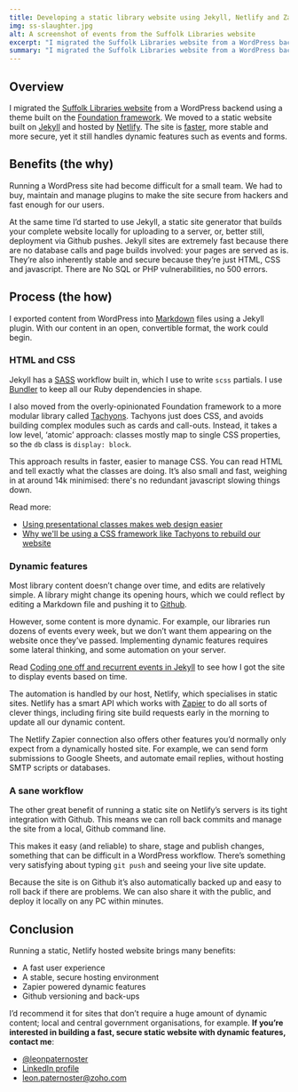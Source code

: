 ```yaml
---
title: Developing a static library website using Jekyll, Netlify and Zapier
img: ss-slaughter.jpg
alt: A screenshot of events from the Suffolk Libraries website
excerpt: "I migrated the Suffolk Libraries website from a WordPress backend using a theme built on the Foundation framework. We moved to a static website built on Jekyll and hosted by Netlify. The site is faster, more stable and more secure, yet it still handles dynamic features such as events and forms."
summary: "I migrated the Suffolk Libraries website from a WordPress backend using a theme built on the Foundation framework. We moved to a static website built on Jekyll and hosted by Netlify. The site is faster, more stable and more secure, yet it still handles dynamic features such as events and forms."
---
```


## Overview

I migrated the [Suffolk Libraries website](https://www.suffolklibraries.co.uk) from a WordPress backend using a theme built on the [Foundation framework](http://foundation.zurb.com/). We moved to a static website built on [Jekyll](https://jekyllrb.com) and hosted by [Netlify](https://www.netlify.com). The site is [faster](https://tools.pingdom.com/#!/bKE8SD/https://www.suffolklibraries.co.uk/), more stable and more secure, yet it still handles dynamic features such as events and forms.

## Benefits (the why)

Running a WordPress site had become difficult for a small team. We had to buy, maintain and manage plugins to make the site secure from hackers and fast enough for our users.

At the same time I’d started to use Jekyll, a static site generator that builds your complete website locally for uploading to a server, or, better still, deployment via Github pushes. Jekyll sites are extremely fast because there are no database calls and page builds involved: your pages are served as is. They’re also inherently stable and secure because they’re just HTML, CSS and javascript. There are No SQL or PHP vulnerabilities, no 500 errors.

## Process (the how)

I exported content from WordPress into [Markdown](https://en.wikipedia.org/wiki/Markdown) files using a Jekyll plugin. With our content in an open, convertible format, the work could begin.

### HTML and CSS

Jekyll has a [SASS](http://sass-lang.com/) workflow built in, which I use to write `scss` partials. I use [Bundler](http://bundler.io/) to keep all our Ruby dependencies in shape.

I also moved from the overly-opinionated Foundation framework to a more modular library called [Tachyons](http://bundler.io/). Tachyons just does CSS, and avoids building complex modules such as cards and call-outs. Instead, it takes a low level, ‘atomic’ approach: classes mostly map to single CSS properties, so the `db` class is `display: block`.

This approach results in faster, easier to manage CSS. You can read HTML and tell exactly what the classes are doing. It’s also small and fast, weighing in at around 14k minimised: there's no redundant javascript slowing things down.

Read more:

- [Using presentational classes makes web design easier](/2016/05/presentational-css-efficient-designing/)
- [Why we'll be using a CSS framework like Tachyons to rebuild our website](/2016/04/why-use-tachyons-css-framework/)


### Dynamic features

Most library content doesn’t change over time, and edits are relatively simple. A library might change its opening hours, which we could reflect by editing a Markdown file and pushing it to [Github](https://github.com).

However, some content is more dynamic. For example, our libraries run dozens of events every week, but we don’t want them appearing on the website once they’ve passed. Implementing dynamic features requires some lateral thinking, and some automation on your server.

Read [Coding one off and recurrent events in Jekyll](/2016/07/jekyll-events-static-site-libraries/) to see how I got the site to display events based on time.

The automation is handled by our host, Netlify, which specialises in static sites. Netlify has a smart API which works with [Zapier](https://zapier.com) to do all sorts of clever things, including firing site build requests early in the morning to update all our dynamic content.

The Netlify Zapier connection also offers other features you’d normally only expect from a dynamically hosted site. For example, we can send form submissions to Google Sheets, and automate email replies, without hosting SMTP scripts or databases.

### A sane workflow

The other great benefit of running a static site on Netlify’s servers is its tight integration with Github. This means we can roll back commits and manage the site from a local, Github command line.

This makes it easy (and reliable) to share, stage and publish changes, something that can be difficult in a WordPress workflow. There’s something very satisfying about typing `git push` and seeing your live site update.

Because the site is on Github it’s also automatically backed up and easy to roll back if there are problems. We can also share it with the public, and deploy it locally on any PC within minutes.

## Conclusion

Running a static, Netlify hosted website brings many benefits:

- A fast user experience
- A stable, secure hosting environment
- Zapier powered dynamic features
- Github versioning and back-ups

I’d recommend it for sites that don’t require a huge amount of dynamic content; local and central government organisations, for example. **If you’re interested in building a fast, secure static website with dynamic features, contact me**:

- [@leonpaternoster](https://twitter.com/leonpaternoster)
- [LinkedIn profile](https://uk.linkedin.com/in/leonpaternoster)
- leon.paternoster@zoho.com
